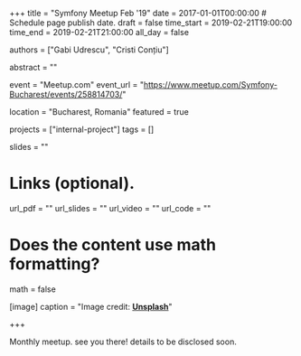 +++
title = "Symfony Meetup Feb '19"
date = 2017-01-01T00:00:00  # Schedule page publish date.
draft = false
time_start = 2019-02-21T19:00:00
time_end = 2019-02-21T21:00:00
all_day = false

authors = ["Gabi Udrescu", "Cristi Conțiu"]

abstract = ""

event = "Meetup.com"
event_url = "https://www.meetup.com/Symfony-Bucharest/events/258814703/"

location = "Bucharest, Romania"
featured = true

projects = ["internal-project"]
tags = []

slides = ""

# Links (optional).
url_pdf = ""
url_slides = ""
url_video = ""
url_code = ""

# Does the content use math formatting?
math = false

[image]
  caption = "Image credit: [**Unsplash**](https://unsplash.com/photos/bzdhc5b3Bxs)"

+++

Monthly meetup. see you there! details to be disclosed soon.

<!--stackedit_data:
eyJoaXN0b3J5IjpbMTA2MDMxNDkwMl19
-->